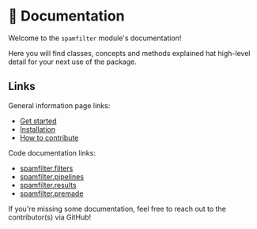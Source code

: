 # 📕 Documentation

Welcome to the `spamfilter` module's documentation!

Here you will find classes, concepts and methods explained hat high-level detail for your next use of the package.

## Links
General information page links:
 - [Get started](./get_started.md)
 - [Installation](./installation.md)
 - [How to contribute](./contributing.md)

Code documentation links:
 - [spamfilter.filters](./filters.md)
 - [spamfilter.pipelines](./pipelines.md)
 - [spamfilter.results](./results.md)
 - [spamfilter.premade](./premade.md)

If you're missing some documentation, feel free to reach out to the contributor(s) via GitHub!